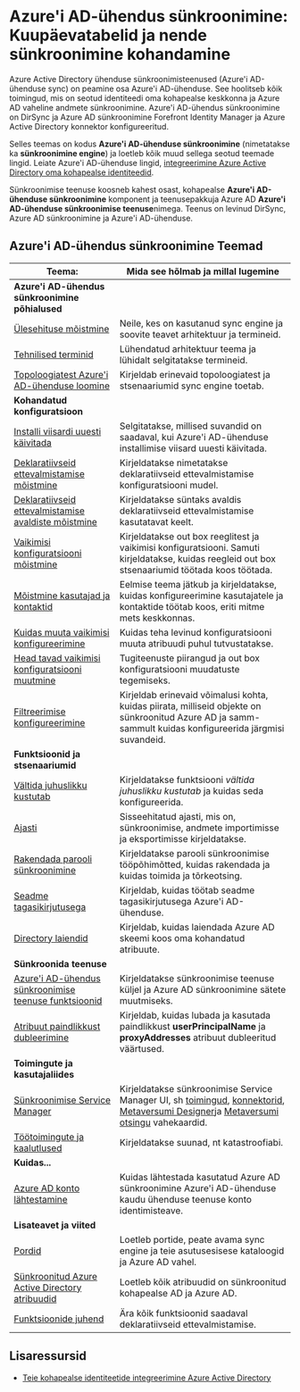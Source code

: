 <properties
    pageTitle="Azure'i AD-ühendus sünkroonimine: Kuupäevatabelid ja nende sünkroonimine kohandamine | Microsoft Azure'i"
    description="Selgitatakse, kuidas Azure'i AD-ühenduse sünkroonimine töötab ja kuidas kohandada."
    services="active-directory"
    documentationCenter=""
    authors="andkjell"
    manager="femila"
    editor=""/>

<tags
    ms.service="active-directory"
    ms.workload="identity"
    ms.tgt_pltfrm="na"
    ms.devlang="na"
    ms.topic="article"
    ms.date="08/29/2016"
    ms.author="markusvi;andkjell"/>


# <a name="azure-ad-connect-sync-understand-and-customize-synchronization"></a>Azure'i AD-ühendus sünkroonimine: Kuupäevatabelid ja nende sünkroonimine kohandamine
Azure Active Directory ühenduse sünkroonimisteenused (Azure'i AD-ühenduse sync) on peamine osa Azure'i AD-ühenduse. See hoolitseb kõik toimingud, mis on seotud identiteedi oma kohapealse keskkonna ja Azure AD vaheline andmete sünkroonimine. Azure'i AD-ühendus sünkroonimine on DirSync ja Azure AD sünkroonimine Forefront Identity Manager ja Azure Active Directory konnektor konfigureeritud.

Selles teemas on kodus **Azure'i AD-ühenduse sünkroonimine** (nimetatakse ka **sünkroonimine engine**) ja loetleb kõik muud sellega seotud teemade lingid. Leiate Azure'i AD-ühenduse lingid, [integreerimine Azure Active Directory oma kohapealse identiteedid](active-directory-aadconnect.md).

Sünkroonimise teenuse koosneb kahest osast, kohapealse **Azure'i AD-ühenduse sünkroonimine** komponent ja teenusepakkuja Azure AD **Azure'i AD-ühenduse sünkroonimise teenuse**nimega. Teenus on levinud DirSync, Azure AD sünkroonimine ja Azure'i AD-ühenduse.

## <a name="azure-ad-connect-sync-topics"></a>Azure'i AD-ühendus sünkroonimine Teemad

Teema: | Mida see hõlmab ja millal lugemine
----- | -----
**Azure'i AD-ühendus sünkroonimine põhialused** |
[Ülesehituse mõistmine](active-directory-aadconnectsync-understanding-architecture.md) | Neile, kes on kasutanud sync engine ja soovite teavet arhitektuur ja termineid.
[Tehnilised terminid](active-directory-aadconnectsync-technical-concepts.md) | Lühendatud arhitektuur teema ja lühidalt selgitatakse termineid.
[Topoloogiatest Azure'i AD-ühenduse loomine](active-directory-aadconnect-topologies.md) | Kirjeldab erinevaid topoloogiatest ja stsenaariumid sync engine toetab.
**Kohandatud konfiguratsioon** |
[Installi viisardi uuesti käivitada](active-directory-aadconnectsync-installation-wizard.md) | Selgitatakse, millised suvandid on saadaval, kui Azure'i AD-ühenduse installimise viisard uuesti käivitada.
[Deklaratiivseid ettevalmistamise mõistmine](active-directory-aadconnectsync-understanding-declarative-provisioning.md)| Kirjeldatakse nimetatakse deklaratiivseid ettevalmistamise konfiguratsiooni mudel.
[Deklaratiivseid ettevalmistamise avaldiste mõistmine](active-directory-aadconnectsync-understanding-declarative-provisioning-expressions.md) | Kirjeldatakse süntaks avaldis deklaratiivseid ettevalmistamise kasutatavat keelt.
[Vaikimisi konfiguratsiooni mõistmine](active-directory-aadconnectsync-understanding-default-configuration.md)| Kirjeldatakse out box reeglitest ja vaikimisi konfiguratsiooni. Samuti kirjeldatakse, kuidas reegleid out box stsenaariumid töötada koos töötada.
[Mõistmine kasutajad ja kontaktid](active-directory-aadconnectsync-understanding-users-and-contacts.md) | Eelmise teema jätkub ja kirjeldatakse, kuidas konfigureerimine kasutajatele ja kontaktide töötab koos, eriti mitme mets keskkonnas.
[Kuidas muuta vaikimisi konfigureerimine](active-directory-aadconnectsync-change-the-configuration.md) | Kuidas teha levinud konfiguratsiooni muuta atribuudi puhul tutvustatakse.
[Head tavad vaikimisi konfiguratsiooni muutmine](active-directory-aadconnectsync-best-practices-changing-default-configuration.md) | Tugiteenuste piirangud ja out box konfiguratsiooni muudatuste tegemiseks.
[Filtreerimise konfigureerimine](active-directory-aadconnectsync-configure-filtering.md) | Kirjeldab erinevaid võimalusi kohta, kuidas piirata, milliseid objekte on sünkroonitud Azure AD ja samm-sammult kuidas konfigureerida järgmisi suvandeid.
**Funktsioonid ja stsenaariumid** |
[Vältida juhuslikku kustutab](active-directory-aadconnectsync-feature-prevent-accidental-deletes.md) | Kirjeldatakse funktsiooni *vältida juhuslikku kustutab* ja kuidas seda konfigureerida.
[Ajasti](active-directory-aadconnectsync-feature-scheduler.md) | Sisseehitatud ajasti, mis on, sünkroonimise, andmete importimisse ja eksportimisse kirjeldatakse.
[Rakendada parooli sünkroonimine](active-directory-aadconnectsync-implement-password-synchronization.md) | Kirjeldatakse parooli sünkroonimise tööpõhimõtted, kuidas rakendada ja kuidas toimida ja tõrkeotsing.
[Seadme tagasikirjutusega](active-directory-aadconnect-feature-device-writeback.md) | Kirjeldab, kuidas töötab seadme tagasikirjutusega Azure'i AD-ühenduse.
[Directory laiendid](active-directory-aadconnectsync-feature-directory-extensions.md) | Kirjeldab, kuidas laiendada Azure AD skeemi koos oma kohandatud atribuute.
**Sünkroonida teenuse** |
[Azure'i AD-ühendus sünkroonimise teenuse funktsioonid](active-directory-aadconnectsyncservice-features.md) | Kirjeldatakse sünkroonimise teenuse küljel ja Azure AD sünkroonimine sätete muutmiseks.
[Atribuut paindlikkust dubleerimine](active-directory-aadconnectsyncservice-duplicate-attribute-resiliency.md) | Kirjeldab, kuidas lubada ja kasutada paindlikkust **userPrincipalName** ja **proxyAddresses** atribuut dubleeritud väärtused.
**Toimingute ja kasutajaliides** |
[Sünkroonimise Service Manager](active-directory-aadconnectsync-service-manager-ui.md) | Kirjeldatakse sünkroonimise Service Manager UI, sh [toimingud](active-directory-aadconnectsync-service-manager-ui-operations.md), [konnektorid](active-directory-aadconnectsync-service-manager-ui-connectors.md), [Metaversumi Designer](active-directory-aadconnectsync-service-manager-ui-mvdesigner.md)ja [Metaversumi otsingu](active-directory-aadconnectsync-service-manager-ui-mvsearch.md) vahekaardid.
[Töötoimingute ja kaalutlused](active-directory-aadconnectsync-operations.md) | Kirjeldatakse suunad, nt katastroofiabi.
**Kuidas...** |
[Azure AD konto lähtestamine](active-directory-aadconnectsync-howto-azureadaccount.md) | Kuidas lähtestada kasutatud Azure AD sünkroonimine Azure'i AD-ühenduse kaudu ühenduse teenuse konto identimisteave.
**Lisateavet ja viited** |
[Pordid](active-directory-aadconnect-ports.md) | Loetleb portide, peate avama sync engine ja teie asutusesisese kataloogid ja Azure AD vahel.
[Sünkroonitud Azure Active Directory atribuudid](active-directory-aadconnectsync-attributes-synchronized.md) | Loetleb kõik atribuudid on sünkroonitud kohapealse AD ja Azure AD.
[Funktsioonide juhend](active-directory-aadconnectsync-functions-reference.md) | Ära kõik funktsioonid saadaval deklaratiivseid ettevalmistamise.

## <a name="additional-resources"></a>Lisaressursid

* [Teie kohapealse identiteetide integreerimine Azure Active Directory](active-directory-aadconnect.md)

